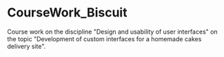 # CourseWork_Biscuit
Course work on the discipline "Design and usability of user interfaces" on the topic "Development of custom interfaces for a homemade cakes delivery site".
